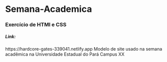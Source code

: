 # Semana-Academica
<h3>Exercício de HTMl e CSS</h3>
<h5>Link:</h5> https://hardcore-gates-339041.netlify.app
Modelo de site usado na semana acadêmica na Universidade Estadual do Pará Campus XX
